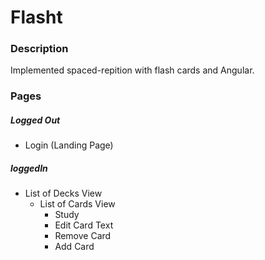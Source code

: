 # Flasht

### Description

Implemented spaced-repition with flash cards and Angular.

### Pages

##### Logged Out
- Login (Landing Page)

##### loggedIn
- List of Decks View
  - List of Cards View
    - Study
    - Edit Card Text
    - Remove Card
    - Add Card
      
